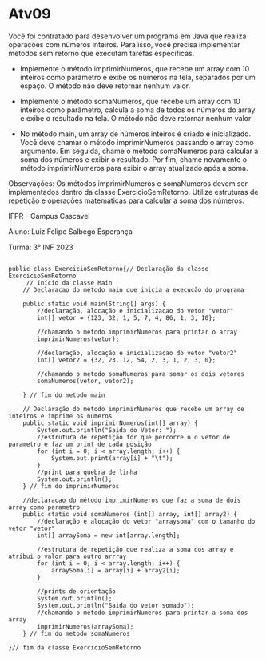 # Atv09

Você foi contratado para desenvolver um programa em Java que realiza operações com números inteiros. Para isso, você precisa implementar métodos sem retorno que executam tarefas específicas. 


- Implemente o método imprimirNumeros, que recebe um array com 10 inteiros como parâmetro e exibe os números na tela, separados por um espaço. O método não deve retornar nenhum valor.


- Implemente o método somaNumeros, que recebe um array com 10 inteiros como parâmetro, calcula a soma de todos os números do array e exibe o resultado na tela. O método não deve retornar nenhum valor 


- No método main, um array de números inteiros é criado e inicializado. Você deve chamar o método imprimirNumeros passando o array como argumento. Em seguida, chame o método somaNumeros para calcular a soma dos números e exibir o resultado. Por fim, chame novamente o método imprimirNumeros para exibir o array atualizado após a soma.

Observações:
Os métodos imprimirNumeros e somaNumeros devem ser implementados dentro da classe ExercicioSemRetorno.
Utilize estruturas de repetição e operações matemáticas para calcular a soma dos números.


IFPR - Campus Cascavel

Aluno: Luiz Felipe Salbego Esperança

Turma: 3° INF 2023


```

public class ExercicioSemRetorno{// Declaração da classe ExercicioSemRetorno
     // Início da classe Main 
    // Declaracao do método main que inicia a execução do programa 
    
    public static void main(String[] args) {
        //declaração, alocação e inicializacao do vetor "vetor" 
        int[] vetor = {123, 32, 1, 5, 7, 4, 86, 1, 3, 10};

        //chamando o metodo imprimirNumeros para printar o array 
        imprimirNumeros(vetor);

        //declaração, alocação e inicializacao do vetor "vetor2" 
        int[] vetor2 = {32, 23, 12, 54, 2, 3, 1, 2, 3, 0};

        //chamando o metodo somaNumeros para somar os dois vetores 
        somaNumeros(vetor, vetor2);
        
    } // fim do metodo main
    
    // Declaração do método imprimirNumeros que recebe um array de inteiros e imprime os números
    public static void imprimirNumeros(int[] array) {
        System.out.println("Saida do Vetor: ");
        //estrutura de repetição for que percorre o o vetor de parametro e faz um print de cada posição
        for (int i = 0; i < array.length; i++) {
            System.out.print(array[i] + "\t");
        }
        //print para quebra de linha
        System.out.println();
    } // fim do imprimirNumeros

    //declaracao do método imprimirNumeros que faz a soma de dois array como parametro 
    public static void somaNumeros (int[] array, int[] array2) {
        //declaração e alocação do vetor "arraysoma" com o tamanho do vetor "vetor"
        int[] arraySoma = new int[array.length];

        //estrutura de repetição que realiza a soma dos array e atribui o valor para outro arrray
        for (int i = 0; i < array.length; i++) {
            arraySoma[i] = array[i] + array2[i];
        }

        //prints de orientação
        System.out.println();
        System.out.println("Saida do vetor somado");
        //chamando o metodo imprimirNumeros para printar a soma dos array
        imprimirNumeros(arraySoma);
    } // fim do metodo somaNumeros

}// fim da classe ExercicioSemRetorno

```

